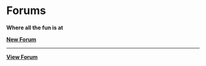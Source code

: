 # Forums
**Where all the fun is at**

**[New Forum](https://github.com/ViperRage/CakeRage/issues/new)**

***

**[View Forum](https://github.com/ViperRage/CakeRage/issues/)**
